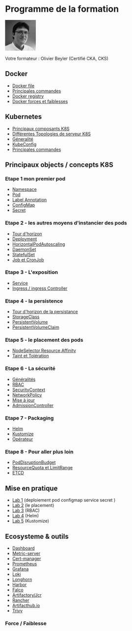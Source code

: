 # Programme de la formation

<img src="images/olivier.jpg" width="100">

Votre formateur : Olivier Beyler (Certifié CKA, CKS)

## Docker
- [Docker file](Chapitres/DockerFile.md)
- [Principales commandes](Chapitres/DockerCommand.md)
- [Docker registry](Chapitres/DockerRegistry.md) 
- [Docker forces et faiblesses](Chapitres/DockerForceFaiblesse.md)

## Kubernetes
- [Principaux composants K8S](Chapitres/PrincipauxComposants.md)
- [Différentes Topologies de serveur K8S](Chapitres/TopologieK8S.md)
- [Géneralité](Chapitres/Generalite.md)
- [KubeConfig](Chapitres/KubeConfig.md)
- [Principales commandes](Chapitres/Commandes.md)

## Principaux objects / concepts K8S
### Etape 1 mon premier pod
- [Namespace](Chapitres/Namespace.md)
- [Pod](Chapitres/Pod.md)
- [Label Annotation](Chapitres/LabelAnnotation.md) 
- [ConfigMap](Chapitres/ConfigMap.md) 
- [Secret](Chapitres/Secret.md)

### Etape 2 - les autres moyens d'instancier des pods
- [Tour d'horizon](Chapitres/Workload.md)
- [Deployment](Chapitres/Deployment.md)
- [HorizontalPodAutoscaling](Chapitres/HorizontalPodAutoScaling.md)
- [DaemonSet](Chapitres/Daemonset.md)
- [StatefulSet](Chapitres/StatefulSet.md)
- [Job et CronJob](Chapitres/JobCronJob.md)

### Etape 3 - L'exposition
- [Service](Chapitres/Service.md)
- [Ingress / ingress Controller](Chapitres/Ingress.md)

### Etape 4 - la persistence
- [Tour d'horizon de la persistance](Chapitres/Persistence.md)
- [StorageClass](Chapitres/StorageClass.md)
- [PersistentVolume](Chapitres/PersistentVolume.md)
- [PersistentVolumeClaim](Chapitres/PersistentVolumeClaim.md)
 
### Etape 5 - le placement des pods
- [NodeSelector,Resource,Affinity](Chapitres/PodPlacement.md)
- [Taint et Tolération](Chapitres/Taint.md)

### Etape 6 - La sécurité
- [Généralités](Chapitres/Securite.md)
- [RBAC](Chapitres/RBAC.md)
- [SecurityContext](Chapitres/SecurityContext.md)
- [NetworkPolicy](Chapitres/NetworkPolicy.md)
- [Mise à jour](Chapitres/Maj.md) 
- [AdmissionController](Chapitres/AdmissionController.md)

### Etape 7 - Packaging
- [Helm](Tools/Helm)
- [Kustomize](Tools/Kustomize.md)
- [Opérateur](Tools/Operateur.md)

### Etape 8 - Pour aller plus loin
- [PodDisruptionBudget](Chapitres/PodDisruptionBudget.md)
- [ResourceQuota et LimitRange](Chapitres/ResourceQuota.md)
- [ETCD](Chapitres/ETCD.md)

## Mise en pratique
- [Lab 1](Exercices/Lab-001.md) (deploiement pod configmap service secret )  
- [Lab 2](Exercices/Lab-002.md) (le placement)
- [Lab 3](Exercices/Lab-003.md) (RBAC)
- [Lab 4](Exercices/Lab-004.md) (Helm)
- [Lab 5](Exercices/Lab-005.md) (Kustomize)

## Ecosysteme & outils

- [Dashboard](Chapitres/Dashboard.md)
- [Metric-server](Tools/MetricServer.md)
- [Cert-manager](Tools/CertManager.md)
- [Prometheus](Tools/Prometheus.md)
- [Grafana](Tools/Grafana.md)
- [Loki](Tools/Loki.md)
- [Longhorn](Tools/Longhorn.md)
- [Harbor](Tools/Harbor.md)
- [Falco](Tools/Falco.md)
- [Artifactory/Jcr](Tools/Artifactory.md)
- [Rancher](Tools/Rancher.md)
- [Artifacthub.io](https://artifacthub.io)
- [Trivy](Tools/Trivy.md)
### Force / Faiblesse

